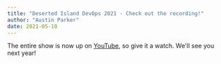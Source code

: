 ```yaml
---
title: "Deserted Island DevOps 2021 - Check out the recording!"
author: "Austin Parker"
date: 2021-05-10
---
```


The entire show is now up on [YouTube](https://www.youtube.com/playlist?list=PLVUQjiv8GtwKVaudXZxs0DWUXYaLC6l0c), so give it a watch. We'll see you next year!